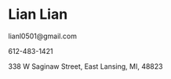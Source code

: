 ---
---
<h1>Lian Lian</h1>
<p>lianl0501@gmail.com </p>
<p>612-483-1421</p>
<p>338 W Saginaw Street, East Lansing, MI, 48823 </p>
